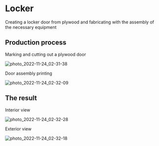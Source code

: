 # Locker
Creating a locker door from plywood and fabricating with the assembly of the necessary equipment

## Production process

Marking and cutting out a plywood door 

![photo_2022-11-24_02-31-38](https://user-images.githubusercontent.com/114690482/203849530-3ac9e1bc-b51f-413d-9018-0901163d5cb2.jpg)

Door assembly printing

![photo_2022-11-24_02-32-09](https://user-images.githubusercontent.com/114690482/203849547-70278cbb-f537-4e22-8e84-ec9dd22fd02e.jpg)

## The result

Interior view

![photo_2022-11-24_02-32-28](https://user-images.githubusercontent.com/114690482/203849463-9086483c-473f-45d8-ba3c-a0260dad05ab.jpg)

Exterior view 

![photo_2022-11-24_02-32-18](https://user-images.githubusercontent.com/114690482/203849489-f592d0ff-2bb3-4ac2-a980-7db14293b8f6.jpg)
